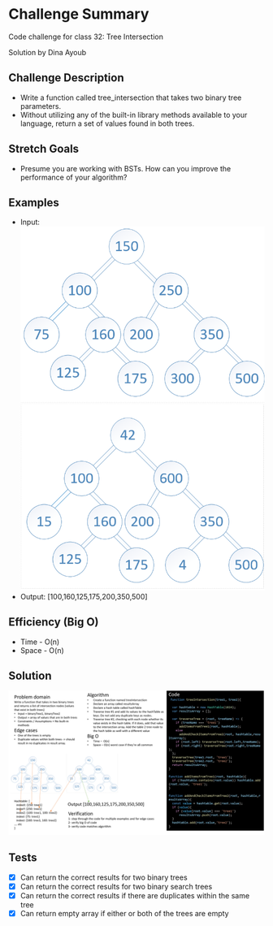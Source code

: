 # Challenge Summary

Code challenge for class 32: Tree Intersection

Solution by Dina Ayoub

## Challenge Description

* Write a function called tree_intersection that takes two binary tree parameters.
* Without utilizing any of the built-in library methods available to your language, return a set of values found in both trees.

## Stretch Goals

* Presume you are working with BSTs. How can you improve the performance of your algorithm?

## Examples

* Input:
![BT1](assets/BT1.png) ![BT2](assets/BT2.png)
* Output: [100,160,125,175,200,350,500]

## Efficiency (Big O)

* Time - O(n)
* Space - O(n)

## Solution

![UML](assets/uml.png)

## Tests

* [x] Can return the correct results for two binary trees
* [x] Can return the correct results for two binary search trees
* [x] Can return the correct results if there are duplicates within the same tree
* [x] Can return empty array if either or both of the trees are empty
